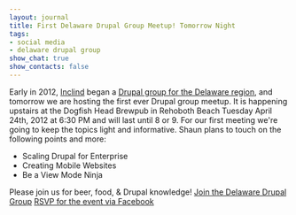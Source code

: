 ```yaml
---
layout: journal
title: First Delaware Drupal Group Meetup! Tomorrow Night
tags: 
- social media
- delaware drupal group
show_chat: true
show_contacts: false
---
```


Early in 2012, <a href="http://www.inclind.com">Inclind</a> began a <a href="http://groups.drupal.org/delaware" target="_blank">Drupal group for the Delaware region</a>, and tomorrow we are hosting the first ever Drupal group meetup. It is happening upstairs at the Dogfish Head Brewpub in Rehoboth Beach Tuesday April 24th, 2012 at 6:30 PM and will last until 8 or 9. For our first meeting we&#39;re going to keep the topics light and informative. Shaun plans to touch on the following points and more: <ul><li>Scaling Drupal for Enterprise</li><li>Creating Mobile Websites</li><li>Be a View Mode Ninja</li></ul>Please join us for beer, food, &amp; Drupal knowledge! <a href="http://groups.drupal.org/delaware" target="_blank">Join the Delaware Drupal Group</a> <a href="https://www.facebook.com/events/154768651318343/" target="_blank">RSVP for the event via Facebook</a>